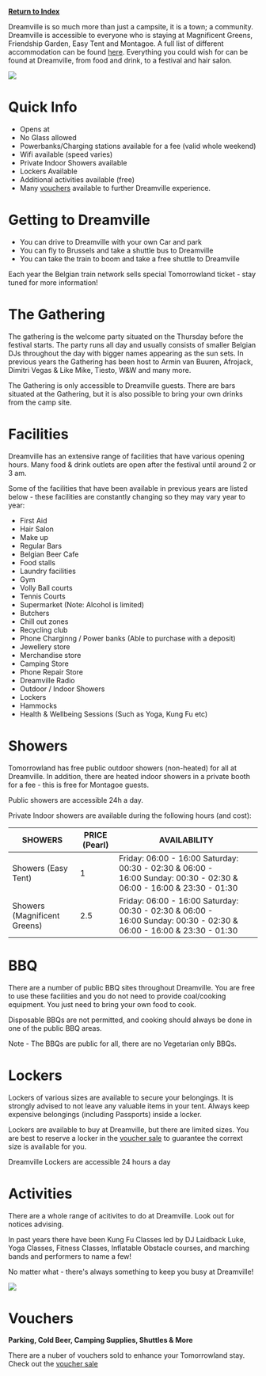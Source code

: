 [**Return to Index**](https://www.reddit.com/r/Tomorrowland/wiki/index)

Dreamville is so much more than just a campsite, it is a town; a community. Dreamville is accessible to everyone who is staying at Magnificent Greens, Friendship Garden, Easy Tent and Montagoe. A full list of different accommodation can be found [here](https://www.reddit.com/r/Tomorrowland/wiki/summer/accommodation). Everything you could wish for can be found at Dreamville, from food and drink, to a festival and hair salon. 

![](%%Dreamville%%)

# Quick Info

* Opens at
* No Glass allowed
* Powerbanks/Charging stations available for a fee (valid whole weekend)
* Wifi available (speed varies)
* Private Indoor Showers available
* Lockers Available
* Additional activities available (free)
* Many [vouchers](https://www.reddit.com/r/Tomorrowland/wiki/summer/vouchers) available to further Dreamville experience.

# Getting to Dreamville

* You can drive to Dreamville with your own Car and park
* You can fly to Brussels and take a shuttle bus to Dreamville
* You can take the train to boom and take a free shuttle to Dreamville

Each year the Belgian train network sells special Tomorrowland ticket - stay tuned for more information! 

# The Gathering

The gathering is the welcome party situated on the Thursday before the festival starts. The party runs all day and usually consists of smaller Belgian DJs throughout the day with bigger names appearing as the sun sets. In previous years the Gathering has been host to Armin van Buuren, Afrojack, Dimitri Vegas & Like Mike, Tiesto, W&W and many more.

The Gathering is only accessible to Dreamville guests. There are bars situated at the Gathering, but it is also possible to bring your own drinks from the camp site. 

# Facilities

Dreamville has an extensive range of facilities that have various opening hours. Many food & drink outlets are open after the festival until around 2 or 3 am.

Some of the facilities that have been available in previous years are listed below - these facilities are constantly changing so they may vary year to year:

* First Aid
* Hair Salon
* Make up
* Regular Bars
* Belgian Beer Cafe
* Food stalls
* Laundry facilities
* Gym
* Volly Ball courts
* Tennis Courts
* Supermarket (Note: Alcohol is limited)
* Butchers
* Chill out zones
* Recycling club
* Phone Charginng / Power banks (Able to purchase with a deposit)
* Jewellery store
* Merchandise store
* Camping Store
* Phone Repair Store
* Dreamville Radio
* Outdoor / Indoor Showers
* Lockers
* Hammocks
* Health & Wellbeing Sessions (Such as Yoga, Kung Fu etc)

# Showers

Tomorrowland has free public outdoor showers (non-heated) for all at Dreamville. In addition, there are heated indoor showers in a private booth for a fee - this is free for Montagoe guests.

Public showers are accessible 24h a day.

Private Indoor showers are available during the following hours (and cost):

| SHOWERS                      | PRICE (Pearl) | AVAILABILITY                                                                                                        |
|------------------------------|---------------|---------------------------------------------------------------------------------------------------------------------|
| Showers (Easy Tent)          | 1             | Friday: 06:00 - 16:00 Saturday: 00:30 - 02:30 & 06:00 - 16:00 Sunday: 00:30 - 02:30 & 06:00 - 16:00 & 23:30 - 01:30 |
| Showers (Magnificent Greens) | 2.5           | Friday: 06:00 - 16:00 Saturday: 00:30 - 02:30 & 06:00 - 16:00 Sunday: 00:30 - 02:30 & 06:00 - 16:00 & 23:30 - 01:30 |

# BBQ

There are a number of public BBQ sites throughout Dreamville. You are free to use these facilities and you do not need to provide coal/cooking equipment. You just need to bring your own food to cook.

Disposable BBQs are not permitted, and cooking should always be done in one of the public BBQ areas. 

Note - The BBQs are public for all, there are no Vegetarian only BBQs.

# Lockers

Lockers of various sizes are available to secure your belongings. It is strongly advised to not leave any valuable items in your tent. Always keep expensive belongings (including Passports) inside a locker.

Lockers are available to buy at Dreamville, but there are limited sizes. You are best to reserve a locker in the [voucher sale](https://www.reddit.com/r/Tomorrowland/wiki/summer/vouchers) to guarantee the corrext size is available for you.

Dreamville Lockers are accessible 24 hours a day

# Activities

There are a whole range of acitivites to do at Dreamville. Look out for notices advising.

In past years there have been Kung Fu Classes led by DJ Laidback Luke, Yoga Classes, Fitness Classes, Inflatable Obstacle courses, and marching bands and performers to name a few! 

No matter what - there's always something to keep you busy at Dreamville! 

![](%%DVObstacle%%)

# Vouchers
**Parking, Cold Beer, Camping Supplies, Shuttles & More**

There are a nuber of vouchers sold to enhance your Tomorrowland stay. Check out the [voucher sale](https://www.reddit.com/r/Tomorrowland/wiki/summer/vouchers)